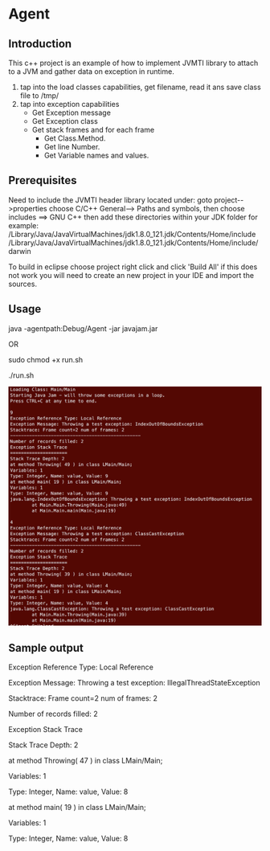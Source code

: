 # Agent

## Introduction
This c++ project is an example of how to implement JVMTI library to attach to a JVM and gather data on exception in runtime.

1) tap into the load classes capabilities, get filename, read it ans save class file to /tmp/
2) tap into exception capabilities
   - Get Exception message
   - Get Exception class
   - Get stack frames and for each frame
      - Get Class.Method.
      - Get line Number.
      - Get Variable names and values.

## Prerequisites

Need to include the JVMTI header library located under:
goto project-->properties choose C/C++ General--> Paths and symbols, then choose includes ==> GNU C++
then add these directories within your JDK folder for example:
/Library/Java/JavaVirtualMachines/jdk1.8.0_121.jdk/Contents/Home/include
/Library/Java/JavaVirtualMachines/jdk1.8.0_121.jdk/Contents/Home/include/darwin

To build in eclipse choose project right click and click 'Build All'
if this does not work you will need to create an new project in your IDE and import the sources.

## Usage

java -agentpath:Debug/Agent  -jar javajam.jar

OR

sudo chmod +x run.sh

./run.sh

![ScreenShot](./Agent.png?raw=true "screenshot")


## Sample output

Exception Reference Type: Local Reference

Exception Message: Throwing a test exception: IllegalThreadStateException

Stacktrace: Frame count=2 num of frames: 2

Number of records filled: 2

Exception Stack Trace

Stack Trace Depth: 2

at method Throwing( 47 ) in class LMain/Main;

Variables: 1

Type: Integer, Name: value, Value: 8

at method main( 19 ) in class LMain/Main;

Variables: 1

Type: Integer, Name: value, Value: 8

